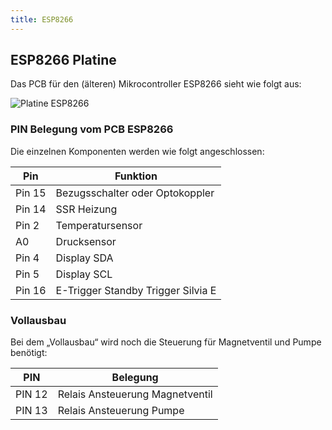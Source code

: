 ```yaml
---
title: ESP8266
---
```


## ESP8266 Platine

Das PCB für den (älteren) Mikrocontroller ESP8266 sieht wie folgt aus:

![Platine ESP8266](/img/pcb/esp8266/pcb_esp8266_rev1_1.png)

### PIN Belegung vom PCB ESP8266

Die einzelnen Komponenten werden wie folgt angeschlossen:

| Pin    | Funktion                           |
| ------ | ---------------------------------- |
| Pin 15 | Bezugsschalter oder Optokoppler    |
| Pin 14 | SSR Heizung                        |
| Pin 2  | Temperatursensor                   |
| A0     | Drucksensor                        |
| Pin 4  | Display SDA                        |
| Pin 5  | Display SCL                        |
| Pin 16 | E-Trigger Standby Trigger Silvia E |

### Vollausbau

Bei dem „Vollausbau“ wird noch die Steuerung für Magnetventil und Pumpe benötigt:

| PIN    | Belegung                        |
| ------ | ------------------------------- |
| PIN 12 | Relais Ansteuerung Magnetventil |
| PIN 13 | Relais Ansteuerung Pumpe        |
